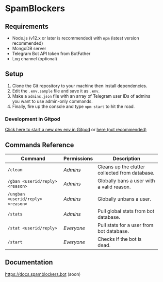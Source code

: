 # SpamBlockers

## Requirements

* Node.js (v12.x or later is recommended) with `npm` (latest version recommended)
* MongoDB server
* Telegram Bot API token from BotFather
* Log channel (optional)

## Setup

1. Clone the Git repository to your machine then install dependencies.
2. Edit the `.env.sample` file and save it as `.env`.
3. Make a `admins.json` file with an array of Telegram user IDs of admins you want to use admin-only commands.
4. Finally, fire up the console and type `npm start` to hit the road.

### Development in Gitpod

[Click here to start a new dev env in Gitpod](https://gitpod.io/#github.com/YouTwitFace/SpamBlockerBot) or [here (not recommended)]

[here (not recommended)]: https://gitpod.io/#github.com/AndreiJirohHaliliDev2006/SpamBlockersBot

## Commands Reference

| Command | Permissions | Description |
| ----- | ----- | ----- |
| `/clean` | _Admins_ | Cleans up the clutter collected from database. |
| `/gban <userid/reply> <reason>`  | _Admins_ | Globally bans a user with a valid reason. |
| `/ungban <userid/reply> <reason>`| _Admins_ | Globally unbans a user. |
| `/stats` | _Admins_ | Pull global stats from bot database. |
| `/stat <userid/reply>` | _Everyone_ | Pull stats for a user from bot database. |
| `/start` | _Everyone_ | Checks if the bot is dead. |

## Documentation

<https://docs.spamblockers.bot> (soon)
